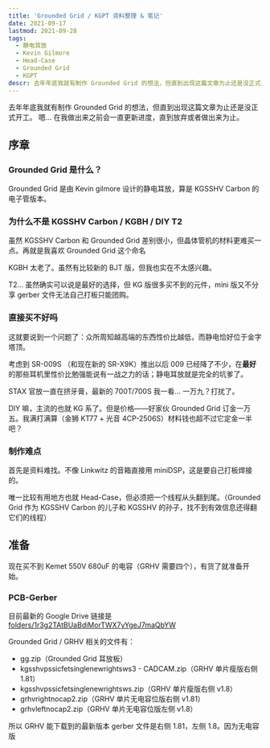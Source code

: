 ```yaml
---
title: 'Grounded Grid / KGPT 资料整理 & 笔记'
date: 2021-09-17
lastmod: 2021-09-28
tags:
  - 静电耳放
  - Kevin Gilmore
  - Head-Case
  - Grounded Grid
  - KGPT
descr: 去年年底我就有制作 Grounded Grid 的想法，但直到出现这篇文章为止还是没正式开工。嗯... 在我做出来之前会一直更新进度，直到放弃或者做出来为止。
---
```


去年年底我就有制作 Grounded Grid 的想法，但直到出现这篇文章为止还是没正式开工。
嗯... 在我做出来之前会一直更新进度，直到放弃或者做出来为止。

## 序章

### Grounded Grid 是什么？

Grounded Grid 是由 Kevin gilmore 设计的静电耳放，算是 KGSSHV Carbon 的电子管版本。

### 为什么不是 KGSSHV Carbon / KGBH / DIY T2

虽然 KGSSHV Carbon 和 Grounded Grid 差别很小，但晶体管机的材料更难买一点。再就是我喜欢 Grounded Grid 这个命名

KGBH 太老了。虽然有比较新的 BJT 版，但我也实在不太感兴趣。

T2... 虽然确实可以说是最好的选择，但 KG 版很多买不到的元件，mini 版又不分享 gerber 文件无法自己打板只能团购。

### 直接买不好吗

这就要说到一个问题了：众所周知越高端的东西性价比越低，而静电恰好位于金字塔顶。

考虑到 SR-009S （和现在新的 SR-X9K）推出以后 009 已经降了不少，在**最好**的那些耳机里性价比勉强能说有一战之力的话；静电耳放就是完全的坑爹了。

STAX 官放一直在挤牙膏，最新的 700T/700S 我一看... 一万九？打扰了。

DIY 嘛，主流的也就 KG 系了。但是价格——好家伙 Grounded Grid 订金一万五。我满打满算（金狮 KT77 + 光音 4CP-2506S）材料钱也超不过它定金一半吧？

### 制作难点

首先是资料难找。不像 Linkwitz 的音箱直接用 miniDSP，这是要自己打板焊接的。

唯一比较有用地方也就 Head-Case，但必须把一个线程从头翻到尾。（Grounded Grid 作为 KGSSHV Carbon 的儿子和 KGSSHV 的孙子，找不到有效信息还得翻它们的线程）

## 准备

现在买不到 Kemet 550V 680uF 的电容（GRHV 需要四个），有货了就准备开始。

### PCB-Gerber

目前最新的 Google Drive 链接是 [folders/1r3g2TAtBUaBdiMorTWX7yYgeJ7maQbYW](https://drive.google.com/drive/folders/1r3g2TAtBUaBdiMorTWX7yYgeJ7maQbYW?usp=sharing)

Grounded Grid / GRHV 相关的文件有：

- gg.zip（Grounded Grid 耳放板）
- kgsshvpssicfetsinglenewrightsws3 - CADCAM.zip（GRHV 单片瘦版右侧 1.81）
- kgsshvpssicfetsinglenewrightsws.zip（GRHV 单片瘦版右侧 v1.8）
- grhvrightnocap2.zip（GRHV 单片无电容位版右侧 v1.81）
- grhvleftnocap2.zip（GRHV 单片无电容位版左侧 v1.8）

所以 GRHV 能下载到的最新版本 gerber 文件是右侧 1.81，左侧 1.8。因为无电容版
